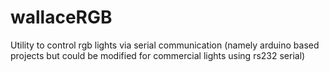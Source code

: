 wallaceRGB
==========

Utility to control rgb lights via serial communication (namely arduino based projects but could be modified for commercial lights using rs232 serial)